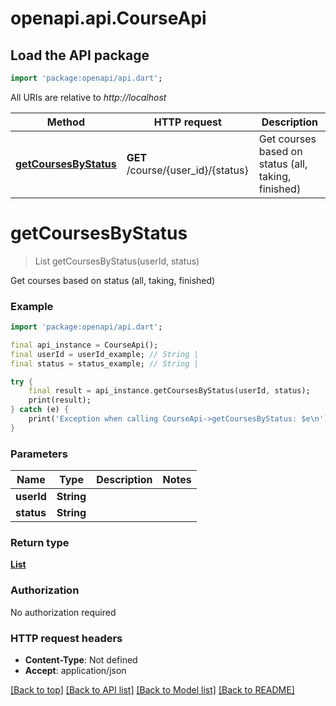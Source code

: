 # openapi.api.CourseApi

## Load the API package
```dart
import 'package:openapi/api.dart';
```

All URIs are relative to *http://localhost*

Method | HTTP request | Description
------------- | ------------- | -------------
[**getCoursesByStatus**](CourseApi.md#getcoursesbystatus) | **GET** /course/{user_id}/{status} | Get courses based on status (all, taking, finished)


# **getCoursesByStatus**
> List<GetCoursesByStatus200ResponseInner> getCoursesByStatus(userId, status)

Get courses based on status (all, taking, finished)

### Example
```dart
import 'package:openapi/api.dart';

final api_instance = CourseApi();
final userId = userId_example; // String | 
final status = status_example; // String | 

try {
    final result = api_instance.getCoursesByStatus(userId, status);
    print(result);
} catch (e) {
    print('Exception when calling CourseApi->getCoursesByStatus: $e\n');
}
```

### Parameters

Name | Type | Description  | Notes
------------- | ------------- | ------------- | -------------
 **userId** | **String**|  | 
 **status** | **String**|  | 

### Return type

[**List<GetCoursesByStatus200ResponseInner>**](GetCoursesByStatus200ResponseInner.md)

### Authorization

No authorization required

### HTTP request headers

 - **Content-Type**: Not defined
 - **Accept**: application/json

[[Back to top]](#) [[Back to API list]](../README.md#documentation-for-api-endpoints) [[Back to Model list]](../README.md#documentation-for-models) [[Back to README]](../README.md)

